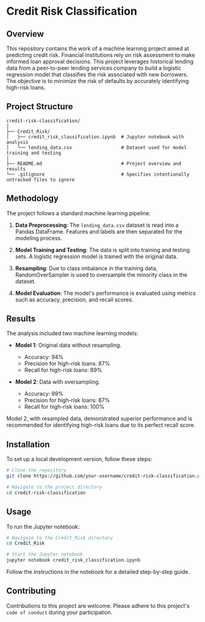# Credit Risk Classification

## Overview

This repository contains the work of a machine learning project aimed at predicting credit risk. Financial institutions rely on risk assessment to make informed loan approval decisions. This project leverages historical lending data from a peer-to-peer lending services company to build a logistic regression model that classifies the risk associated with new borrowers. The objective is to minimize the risk of defaults by accurately identifying high-risk loans.


## Project Structure

```
credit-risk-classification/
│
├── Credit_Risk/
│   ├── credit_risk_classification.ipynb  # Jupyter notebook with analysis
│   └── lending_data.csv                  # Dataset used for model training and testing
│
├── README.md                             # Project overview and results
└── .gitignore                            # Specifies intentionally untracked files to ignore
```

## Methodology

The project follows a standard machine learning pipeline:

1. **Data Preprocessing**: The `lending_data.csv` dataset is read into a Pandas DataFrame. Features and labels are then separated for the modeling process.

2. **Model Training and Testing**: The data is split into training and testing sets. A logistic regression model is trained with the original data.

3. **Resampling**: Due to class imbalance in the training data, RandomOverSampler is used to oversample the minority class in the dataset.

4. **Model Evaluation**: The model's performance is evaluated using metrics such as accuracy, precision, and recall scores.

## Results

The analysis included two machine learning models:

- **Model 1**: Original data without resampling.
  - Accuracy: 94%
  - Precision for high-risk loans: 87%
  - Recall for high-risk loans: 89%

- **Model 2**: Data with oversampling.
  - Accuracy: 99%
  - Precision for high-risk loans: 87%
  - Recall for high-risk loans: 100%

Model 2, with resampled data, demonstrated superior performance and is recommended for identifying high-risk loans due to its perfect recall score.

## Installation

To set up a local development version, follow these steps:

```bash
# Clone the repository
git clone https://github.com/your-username/credit-risk-classification.git

# Navigate to the project directory
cd credit-risk-classification
```

## Usage

To run the Jupyter notebook:

```bash
# Navigate to the Credit_Risk directory
cd Credit_Risk

# Start the Jupyter notebook
jupyter notebook credit_risk_classification.ipynb
```

Follow the instructions in the notebook for a detailed step-by-step guide.

## Contributing

Contributions to this project are welcome. Please adhere to this project's `code of conduct` during your participation.
